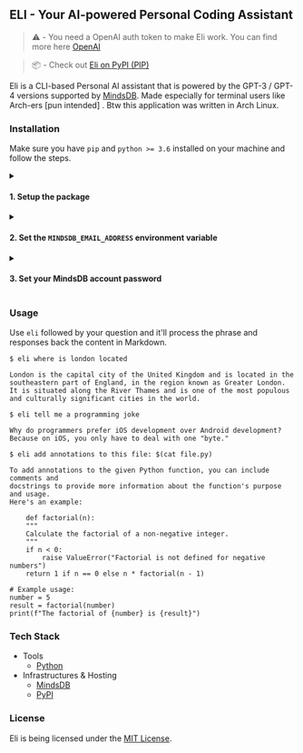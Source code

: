 ## ELI - Your AI-powered Personal Coding Assistant

> :warning: - You need a OpenAI auth token to make Eli work. You can find more here [OpenAI](https://openai.com/pricing)

> :package: - Check out <a href="https://pypi.org/project/eli-pa">Eli on PyPI (PIP) </a>

Eli is a CLI-based Personal AI assistant that is powered by the GPT-3 / GPT-4 versions supported by [MindsDB](https://mindsdb.com).
Made especially for terminal users like Arch-ers [pun intended] . Btw this application was written in Arch Linux.

### Installation

Make sure you have `pip` and `python >= 3.6` installed on your machine and follow the steps.

<details>
    <summary><h4>1. Setup the package</h4></summary>

##### Option A - Download from PyPI archive

```sh
pip install -U eli-pa
```

##### Option B - Download from GitHub archive

```sh
pip install git+http://github.com/AvaterClasher/eli.git
```

> :warning:: Eli is POSIX-friendly. For it to properly work on Windows please run Eli through a Wsl instance.

</details>

<details>
  <summary><h4>2. Set the <code>MINDSDB_EMAIL_ADDRESS</code> environment variable</h4></summary>

Once you got the package installed on your system, it's time to add the `MINDSDB_EMAIL_ADDRESS` environment variable. Create an account on [mindsdb.com](https://mindsdb.com/), train your GPT model and replace your email with `<EMAIL>` in the following options.

##### > If you use the default bash shell

```sh
echo "export MINDSDB_EMAIL_ADDRESS=<EMAIL>" >> ~/.bashrc
```

##### > If you use ZSH

```sh
echo "export MINDSDB_EMAIL_ADDRESS=<EMAIL>" >> ~/.zshrc
```

> :bulb:: Read the article for more information about training your MindsDB model.

</details>

<details>
  <summary><h4>3. Set your MindsDB account password</h4></summary>

Now, it's time to set your account's password. Simply run `eli` with the `--auth` option and enter your MindsDB account password.

```sh
eli --auth
```

You're all set to go. :)

</details>

### Usage

Use `eli` followed by your question and it'll process the phrase and responses back the content in Markdown.

```
$ eli where is london located

London is the capital city of the United Kingdom and is located in the southeastern part of England, in the region known as Greater London.
It is situated along the River Thames and is one of the most populous and culturally significant cities in the world.
```

```
$ eli tell me a programming joke

Why do programmers prefer iOS development over Android development?
Because on iOS, you only have to deal with one "byte."
```

```
$ eli add annotations to this file: $(cat file.py)

To add annotations to the given Python function, you can include comments and
docstrings to provide more information about the function's purpose and usage.
Here's an example:

    def factorial(n):
    """
    Calculate the factorial of a non-negative integer.
    """
    if n < 0:
        raise ValueError("Factorial is not defined for negative numbers")
    return 1 if n == 0 else n * factorial(n - 1)

# Example usage:
number = 5
result = factorial(number)
print(f"The factorial of {number} is {result}")

```

### Tech Stack

-   Tools
    -   [Python](https://python.org)
-   Infrastructures & Hosting
    -   [MindsDB](https://mindsdb.com)
    -   [PyPI](https://pypi.org)

### License

Eli is being licensed under the [MIT License](https://github.com/AvaterClasher/eli/blob/main/LICENSE).
